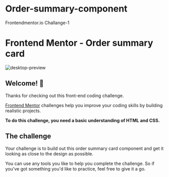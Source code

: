 # Order-summary-component  
Frontendmentor.io  Challange-1
# Frontend Mentor - Order summary card

![desktop-preview](https://user-images.githubusercontent.com/83467033/141169581-a12e3cce-a998-40ac-bc54-aca2a7b62244.jpg)

## Welcome! 👋

Thanks for checking out this front-end coding challenge.

[Frontend Mentor](https://www.frontendmentor.io) challenges help you improve your coding skills by building realistic projects.

**To do this challenge, you need a basic understanding of HTML and CSS.**

## The challenge

Your challenge is to build out this order summary card component and get it looking as close to the design as possible.

You can use any tools you like to help you complete the challenge. So if you've got something you'd like to practice, feel free to give it a go.
